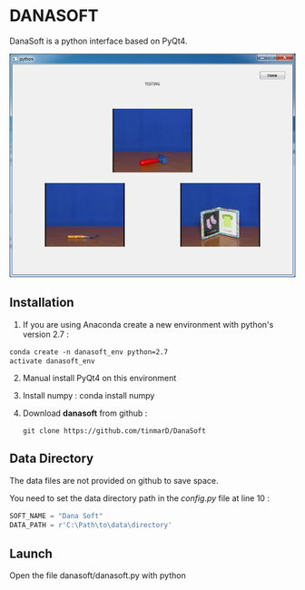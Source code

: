 # DANASOFT 

DanaSoft is a python interface based on PyQt4. 

![](images/fastmapping_train_fam.png)

## Installation

1.  If you are using Anaconda create a new environment with python's version 2.7 :

   ```shell
   conda create -n danasoft_env python=2.7
   activate danasoft_env
   ```

2. Manual install PyQt4 on this environment

3. Install numpy : conda install numpy

4. Download **danasoft** from github :

   ```shell
   git clone https://github.com/tinmarD/DanaSoft
   ```


## Data Directory 

The data files are not provided on github to save space. 

You need to set the data directory path in the *config.py* file at line 10 : 

```python
SOFT_NAME = "Dana Soft"
DATA_PATH = r'C:\Path\to\data\directory'
```

## Launch

Open the file danasoft/danasoft.py with python 



